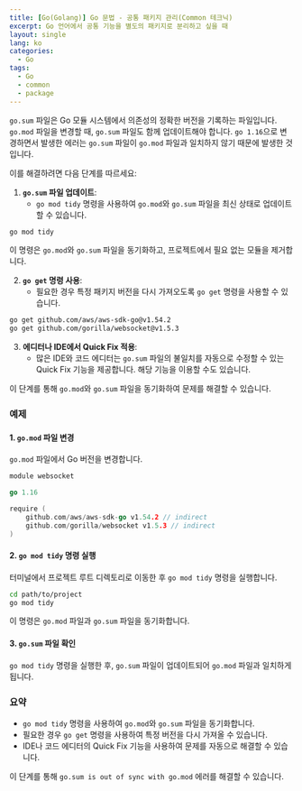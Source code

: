 ```yaml
---
title: [Go(Golang)] Go 문법 - 공통 패키지 관리(Common 테크닉)
excerpt: Go 언어에서 공통 기능을 별도의 패키지로 분리하고 싶을 때
layout: single
lang: ko
categories:
  - Go
tags:
  - Go
  - common
  - package
---
```



`go.sum` 파일은 Go 모듈 시스템에서 의존성의 정확한 버전을 기록하는 파일입니다. `go.mod` 파일을 변경할 때, `go.sum` 파일도 함께 업데이트해야 합니다. `go 1.16`으로 변경하면서 발생한 에러는 `go.sum` 파일이 `go.mod` 파일과 일치하지 않기 때문에 발생한 것입니다.

이를 해결하려면 다음 단계를 따르세요:

1. **`go.sum` 파일 업데이트**:
   - `go mod tidy` 명령을 사용하여 `go.mod`와 `go.sum` 파일을 최신 상태로 업데이트할 수 있습니다.

```sh
go mod tidy
```

이 명령은 `go.mod`와 `go.sum` 파일을 동기화하고, 프로젝트에서 필요 없는 모듈을 제거합니다.

2. **`go get` 명령 사용**:
   - 필요한 경우 특정 패키지 버전을 다시 가져오도록 `go get` 명령을 사용할 수 있습니다.

```sh
go get github.com/aws/aws-sdk-go@v1.54.2
go get github.com/gorilla/websocket@v1.5.3
```

3. **에디터나 IDE에서 Quick Fix 적용**:
   - 많은 IDE와 코드 에디터는 `go.sum` 파일의 불일치를 자동으로 수정할 수 있는 Quick Fix 기능을 제공합니다. 해당 기능을 이용할 수도 있습니다.

이 단계를 통해 `go.mod`와 `go.sum` 파일을 동기화하여 문제를 해결할 수 있습니다.

### 예제

#### 1. `go.mod` 파일 변경

`go.mod` 파일에서 Go 버전을 변경합니다.

```go
module websocket

go 1.16

require (
    github.com/aws/aws-sdk-go v1.54.2 // indirect
    github.com/gorilla/websocket v1.5.3 // indirect
)
```

#### 2. `go mod tidy` 명령 실행

터미널에서 프로젝트 루트 디렉토리로 이동한 후 `go mod tidy` 명령을 실행합니다.

```sh
cd path/to/project
go mod tidy
```

이 명령은 `go.mod` 파일과 `go.sum` 파일을 동기화합니다.

#### 3. `go.sum` 파일 확인

`go mod tidy` 명령을 실행한 후, `go.sum` 파일이 업데이트되어 `go.mod` 파일과 일치하게 됩니다.

### 요약

- `go mod tidy` 명령을 사용하여 `go.mod`와 `go.sum` 파일을 동기화합니다.
- 필요한 경우 `go get` 명령을 사용하여 특정 버전을 다시 가져올 수 있습니다.
- IDE나 코드 에디터의 Quick Fix 기능을 사용하여 문제를 자동으로 해결할 수 있습니다.

이 단계를 통해 `go.sum is out of sync with go.mod` 에러를 해결할 수 있습니다.